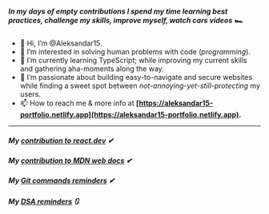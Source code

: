 




##### In my days of empty contributions I spend my time learning best practices, challenge my skills, improve myself, watch cars videos 🏎

- 👋 Hi, I’m @Aleksandar15.
- 👀 I’m interested in solving human problems with code (*programming*).
- 🌱 I’m currently learning TypeScript; while improving my current skills and gathering aha-moments along the way.
- 🎯 I’m passionate about building easy-to-navigate and secure websites while finding a sweet spot between *not-annoying-yet-still-protecting* my users.
- 📫 How to reach me & more info at **[https://aleksandar15-portfolio.netlify.app](https://aleksandar15-portfolio.netlify.app).**

<!---
Aleksandar15/Aleksandar15 is a ✨ special ✨ repository because its `README.md` (this file) appears on your GitHub profile.
You can click the Preview link to take a look at your changes.
--->


---
##### My <a href="https://github.com/reactjs/react.dev/pull/5886">contribution to react.dev</a> ✔
##### My <a href="https://github.com/mdn/content/pull/37216">contribution to MDN web docs</a> ✔
##### My <a href=https://github.com/Aleksandar15/GiT-reminds-commands>Git commands reminders</a> ✔
##### My <a href=https://github.com/Aleksandar15/GiT-reminds-commands>DSA reminders</a> 🔃
